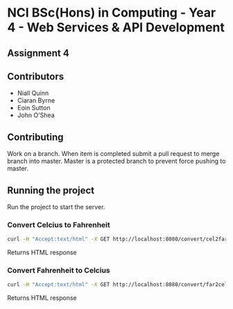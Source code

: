 # NCI BSc(Hons) in Computing - Year 4 - Web Services & API Development

## Assignment 4

## Contributors
  - Niall Quinn
  - Ciaran Byrne
  - Eoin Sutton
  - John O'Shea

## Contributing
Work on a branch. When item is completed submit a pull request to merge branch into master. Master is a protected branch to prevent force pushing to master.  

## Running the project  
Run the project to start the server.  

### Convert Celcius to Fahrenheit  

```bash
curl -H "Accept:text/html" -X GET http://localhost:8080/convert/cel2far/32
```  

Returns HTML response

### Convert Fahrenheit to Celcius  

```bash
curl -H "Accept:text/html" -X GET http://localhost:8080/convert/far2cel/32
```  

Returns HTML response  
